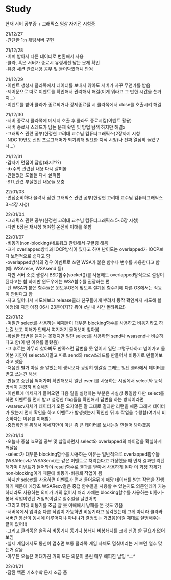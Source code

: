 # Study
현재 서버 공부중 + 그래픽스 영상 자기전 시청중

21/12/27  
-간단한 1:n 채팅서버 구현  

21/12/28  
-버퍼 받아서 다른 데이터로 변환해서 사용  
-클라, 혹은 서버가 종료시 유령세션 남는 문제 확인  
-유령 세션 관련내용 공부 및 들이박았더니 안됨  

21/12/29  
-이벤트 생성시 클라쪽에서 데이터를 보내지 않아도 서버가 자꾸 무언가를 받음  
-제어문으로 따로 이벤트를 확인해서 관리해서 해결(이게 뭐라고 그 만한 시간을 쓴거지...)  
-이벤트를 받아 클라가 종료되거나 강제종료될 시 클라쪽에서 close를 호출시켜 해결  

21/12/30  
-서버 종료시 클라쪽에 메세지 호출 후 클라도 종료시킴(이벤트 활용)  
-서버 종료시 스레드가 남는 문제 확인 및 방법 탐색 하지만 해결x  
-그래픽스 관련 공부(한정현 고려대 교수님 컴퓨터그래픽스)2장까지 시청  
-NDC 19년도 신입 프로그래머가 되기위해 필요한 지식 시청(나 진짜 열심히 놀았구나...)  

21/12/31  
-갑자기 면접이 잡힘(왜지???)  
-dx수학 관련된 내용 다시 살펴봄  
-만들었던 포폴들 다시 살펴봄  
-STL관련 부실했던 내용들 보충  

22/01/03  
-면접준비하다 물려서 잠깐 그래픽스 관련 공부(한정현 고려대 교수님 컴퓨터그래픽스 3~4장 시청)  

22/01/04  
-그래픽스 관련 공부(한정현 고려대 교수님 컴퓨터그래픽스 5~6장 시청)  
-다만 6장은 재시청 해야함 온전히 이해를 못함  

22/01/07  
-비동기(non-blocking)네트워크 관련해서 구글링 해봄  
-크게 overlapped방식과 IOCP방식이 있다고 하며 난이도는 overlapped가 IOCP보다 보편적으로 쉽다고 함  
-overlapped방식의 경우 이벤트로 쓰던 WSA가 붙은 함수나 변수를 사용한다고 함(예: WSArecv, WSAsend 등)  
-다만 서버 소켓 생성시 BSD함수(socket())를 사용해도 overlapped방식으로 설정이 된다고는 함 하지만 윈도우에는 WSA함수를 권장하는 편  
-단 WSA가 붙은 함수들은 윈도우OS에 맞도록 설계된 함수기에 다른 OS에서는 작동이 안된다고 함  
-자고 일어나서 시도해보고 release클라 친구들에게 뿌려서 동작 확인까지 시도해 볼 예정(왜 지금 아침 06시 23분이지?? 뭐야 x발 내 시간 돌려줘요!)  

22/01/12  
-며칠간 select를 사용하는 예제들이 대부분 blocking함수를 사용하고 비동기라고 하는걸 보고 이해가 안돼서 여기저기 물어보며 찾아봄  
-확실한 답변을 듣지는 못햇지만 일단 select를 사용하면 send나 wsasend나 비슷하다고 함(이 땐 이유를 몰랐음)  
-그 후로는 아무리 찾아봐도 만족스런 답변을 못 얻어서 일단 그렇구나하고 넘어가고 물어본 지인이 select쓰지말고 따로 send와 recv쓰레드를 만들어서 비동기로 만들어보라고 했음  
-처음엔 별거 아닐 줄 알았는데 생각보다 굉장히 헷갈림 그래도 일단 클라에서 데이터를 받고 쓰는건 해냄  
-만들고 중단점 찍어가며 확인해보니 일단 event를 사용하는 시점에서 select와 동작 방식이 굉장히 비슷해짐  
-이벤트에 메세지가 들어오면 다음 일을 실행하는 부분은 사실상 동일함 다만 select를 하면 이벤트를 먼저 받고 설정한 flag들을 확인해서 답변을 하는 방식이라면  
-wsarecv자체가 데이터가 오든 오지않든 말 그대로 결과만 리턴을 해줌 그래서 데이터가 왔는지 먼저 확인을 하고 이벤트가 발생했는지 확인한 뒤 후 작업을 수행함(여기서 비슷하다는 이유를 이해함)  
-중첩확인을 위해서 메세지만이 아닌 좀 큰 데이터를 보내는걸 만들어 봐야겠음  

22/01/14  
-오늘자 중첩 io모델 공부 및 삽질하면서 select와 overlapped의 차이점을 확실하게 깨달음  
-select가 대부분 blocking함수를 사용하는 이유는 일반적으로 overlapped함수들(WSARecv나 WSASend)는 같은 이벤트로 처리한다고
가정했을 때 먼저 결과만 리턴해가며 이벤트가 들어와야 result함수로 결과를 받아서 사용하게 된다 이 과정 자체가 non-blocking이기 때문에 비동기-비봉쇄 작업이 됨  
-하지만 select를 사용하면 이벤트가 먼저 들어온뒤에 해당 데이터를 받는 작업을 진행하기 때문에 애당초 WSARecv같은 중첩 함수들을 사용할 수 있는지도 의문인데가
가능하더라도 사용하는 의미가 거의 없어서 처리 자체는 blocking함수를 사용하는 비동기-봉쇄 작업이었던 거임!!(이걸로 일주일을 날렸어!!)  
-그리고 여태 비동기를 조금 잘 못 이해해서 낭패를 본 것도 있음  
-서버쪽에서 입력중 다른 작업이 가능하면 비동기라고 생각했는데 그게 아니라 클라와 서버간 통신이 동시에 이루어지냐 아니냐가 결정짓는 거였음(이걸 제대로 설명해주는 글이 없어!!)  
-그리고 클라쪽은 솔직히 비동기니 동기니 봉쇄니 비봉쇄니를 크게 신경 쓸 필요가 없어보임  
-실제 게임에서도 통신이 멈추면 보통 클라쪽 게임 자체도 멈춰버리는 거 보면 얼추 맞는거 같음  
-아무튼 오늘은 여태가진 거의 모든 의문이 풀린 매우 해피한 날임 ^ㅗ^  

22/01/21  
-잠깐 백준 기초수학 문제 조금 품  
